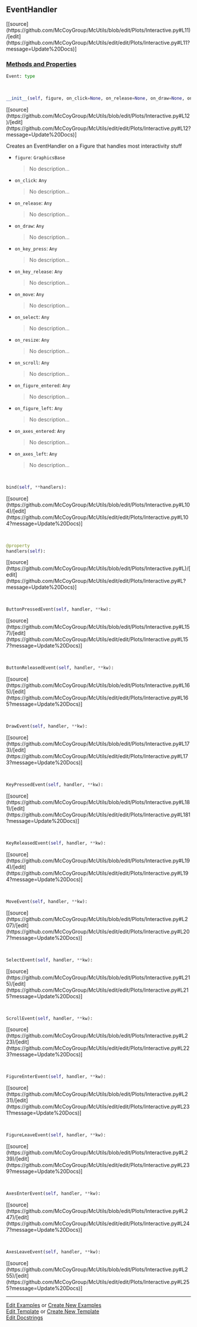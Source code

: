 ## <a id="McUtils.Plots.Interactive.EventHandler">EventHandler</a> 
<div class="docs-source-link" markdown="1">
[[source](https://github.com/McCoyGroup/McUtils/blob/edit/Plots/Interactive.py#L11)/[edit](https://github.com/McCoyGroup/McUtils/edit/edit/Plots/Interactive.py#L11?message=Update%20Docs)]
</div>



<div class="collapsible-section">
 <div class="collapsible-section collapsible-section-header" markdown="1">
 
### <a class="collapse-link" data-toggle="collapse" href="#methods">Methods and Properties</a> <a class="float-right" data-toggle="collapse" href="#methods"><i class="fa fa-chevron-down"></i></a>

 </div>
 <div class="collapsible-section collapsible-section-body collapse" id="methods" markdown="1">

```python
Event: type
```
<a id="McUtils.Plots.Interactive.EventHandler.__init__" class="docs-object-method">&nbsp;</a> 
```python
__init__(self, figure, on_click=None, on_release=None, on_draw=None, on_key_press=None, on_key_release=None, on_move=None, on_select=None, on_resize=None, on_scroll=None, on_figure_entered=None, on_figure_left=None, on_axes_entered=None, on_axes_left=None): 
```
<div class="docs-source-link" markdown="1">
[[source](https://github.com/McCoyGroup/McUtils/blob/edit/Plots/Interactive.py#L12)/[edit](https://github.com/McCoyGroup/McUtils/edit/edit/Plots/Interactive.py#L12?message=Update%20Docs)]
</div>

Creates an EventHandler on a Figure that handles most interactivity stuff
- `figure`: `GraphicsBase`
    >No description...
- `on_click`: `Any`
    >No description...
- `on_release`: `Any`
    >No description...
- `on_draw`: `Any`
    >No description...
- `on_key_press`: `Any`
    >No description...
- `on_key_release`: `Any`
    >No description...
- `on_move`: `Any`
    >No description...
- `on_select`: `Any`
    >No description...
- `on_resize`: `Any`
    >No description...
- `on_scroll`: `Any`
    >No description...
- `on_figure_entered`: `Any`
    >No description...
- `on_figure_left`: `Any`
    >No description...
- `on_axes_entered`: `Any`
    >No description...
- `on_axes_left`: `Any`
    >No description...

<a id="McUtils.Plots.Interactive.EventHandler.bind" class="docs-object-method">&nbsp;</a> 
```python
bind(self, **handlers): 
```
<div class="docs-source-link" markdown="1">
[[source](https://github.com/McCoyGroup/McUtils/blob/edit/Plots/Interactive.py#L104)/[edit](https://github.com/McCoyGroup/McUtils/edit/edit/Plots/Interactive.py#L104?message=Update%20Docs)]
</div>

<a id="McUtils.Plots.Interactive.EventHandler.handlers" class="docs-object-method">&nbsp;</a> 
```python
@property
handlers(self): 
```
<div class="docs-source-link" markdown="1">
[[source](https://github.com/McCoyGroup/McUtils/blob/edit/Plots/Interactive.py#L)/[edit](https://github.com/McCoyGroup/McUtils/edit/edit/Plots/Interactive.py#L?message=Update%20Docs)]
</div>

<a id="McUtils.Plots.Interactive.EventHandler.ButtonPressedEvent" class="docs-object-method">&nbsp;</a> 
```python
ButtonPressedEvent(self, handler, **kw): 
```
<div class="docs-source-link" markdown="1">
[[source](https://github.com/McCoyGroup/McUtils/blob/edit/Plots/Interactive.py#L157)/[edit](https://github.com/McCoyGroup/McUtils/edit/edit/Plots/Interactive.py#L157?message=Update%20Docs)]
</div>

<a id="McUtils.Plots.Interactive.EventHandler.ButtonReleasedEvent" class="docs-object-method">&nbsp;</a> 
```python
ButtonReleasedEvent(self, handler, **kw): 
```
<div class="docs-source-link" markdown="1">
[[source](https://github.com/McCoyGroup/McUtils/blob/edit/Plots/Interactive.py#L165)/[edit](https://github.com/McCoyGroup/McUtils/edit/edit/Plots/Interactive.py#L165?message=Update%20Docs)]
</div>

<a id="McUtils.Plots.Interactive.EventHandler.DrawEvent" class="docs-object-method">&nbsp;</a> 
```python
DrawEvent(self, handler, **kw): 
```
<div class="docs-source-link" markdown="1">
[[source](https://github.com/McCoyGroup/McUtils/blob/edit/Plots/Interactive.py#L173)/[edit](https://github.com/McCoyGroup/McUtils/edit/edit/Plots/Interactive.py#L173?message=Update%20Docs)]
</div>

<a id="McUtils.Plots.Interactive.EventHandler.KeyPressedEvent" class="docs-object-method">&nbsp;</a> 
```python
KeyPressedEvent(self, handler, **kw): 
```
<div class="docs-source-link" markdown="1">
[[source](https://github.com/McCoyGroup/McUtils/blob/edit/Plots/Interactive.py#L181)/[edit](https://github.com/McCoyGroup/McUtils/edit/edit/Plots/Interactive.py#L181?message=Update%20Docs)]
</div>

<a id="McUtils.Plots.Interactive.EventHandler.KeyReleasedEvent" class="docs-object-method">&nbsp;</a> 
```python
KeyReleasedEvent(self, handler, **kw): 
```
<div class="docs-source-link" markdown="1">
[[source](https://github.com/McCoyGroup/McUtils/blob/edit/Plots/Interactive.py#L194)/[edit](https://github.com/McCoyGroup/McUtils/edit/edit/Plots/Interactive.py#L194?message=Update%20Docs)]
</div>

<a id="McUtils.Plots.Interactive.EventHandler.MoveEvent" class="docs-object-method">&nbsp;</a> 
```python
MoveEvent(self, handler, **kw): 
```
<div class="docs-source-link" markdown="1">
[[source](https://github.com/McCoyGroup/McUtils/blob/edit/Plots/Interactive.py#L207)/[edit](https://github.com/McCoyGroup/McUtils/edit/edit/Plots/Interactive.py#L207?message=Update%20Docs)]
</div>

<a id="McUtils.Plots.Interactive.EventHandler.SelectEvent" class="docs-object-method">&nbsp;</a> 
```python
SelectEvent(self, handler, **kw): 
```
<div class="docs-source-link" markdown="1">
[[source](https://github.com/McCoyGroup/McUtils/blob/edit/Plots/Interactive.py#L215)/[edit](https://github.com/McCoyGroup/McUtils/edit/edit/Plots/Interactive.py#L215?message=Update%20Docs)]
</div>

<a id="McUtils.Plots.Interactive.EventHandler.ScrollEvent" class="docs-object-method">&nbsp;</a> 
```python
ScrollEvent(self, handler, **kw): 
```
<div class="docs-source-link" markdown="1">
[[source](https://github.com/McCoyGroup/McUtils/blob/edit/Plots/Interactive.py#L223)/[edit](https://github.com/McCoyGroup/McUtils/edit/edit/Plots/Interactive.py#L223?message=Update%20Docs)]
</div>

<a id="McUtils.Plots.Interactive.EventHandler.FigureEnterEvent" class="docs-object-method">&nbsp;</a> 
```python
FigureEnterEvent(self, handler, **kw): 
```
<div class="docs-source-link" markdown="1">
[[source](https://github.com/McCoyGroup/McUtils/blob/edit/Plots/Interactive.py#L231)/[edit](https://github.com/McCoyGroup/McUtils/edit/edit/Plots/Interactive.py#L231?message=Update%20Docs)]
</div>

<a id="McUtils.Plots.Interactive.EventHandler.FigureLeaveEvent" class="docs-object-method">&nbsp;</a> 
```python
FigureLeaveEvent(self, handler, **kw): 
```
<div class="docs-source-link" markdown="1">
[[source](https://github.com/McCoyGroup/McUtils/blob/edit/Plots/Interactive.py#L239)/[edit](https://github.com/McCoyGroup/McUtils/edit/edit/Plots/Interactive.py#L239?message=Update%20Docs)]
</div>

<a id="McUtils.Plots.Interactive.EventHandler.AxesEnterEvent" class="docs-object-method">&nbsp;</a> 
```python
AxesEnterEvent(self, handler, **kw): 
```
<div class="docs-source-link" markdown="1">
[[source](https://github.com/McCoyGroup/McUtils/blob/edit/Plots/Interactive.py#L247)/[edit](https://github.com/McCoyGroup/McUtils/edit/edit/Plots/Interactive.py#L247?message=Update%20Docs)]
</div>

<a id="McUtils.Plots.Interactive.EventHandler.AxesLeaveEvent" class="docs-object-method">&nbsp;</a> 
```python
AxesLeaveEvent(self, handler, **kw): 
```
<div class="docs-source-link" markdown="1">
[[source](https://github.com/McCoyGroup/McUtils/blob/edit/Plots/Interactive.py#L255)/[edit](https://github.com/McCoyGroup/McUtils/edit/edit/Plots/Interactive.py#L255?message=Update%20Docs)]
</div>

 </div>
</div>




___

[Edit Examples](https://github.com/McCoyGroup/McUtils/edit/gh-pages/ci/examples/McUtils/Plots/Interactive/EventHandler.md) or 
[Create New Examples](https://github.com/McCoyGroup/McUtils/new/gh-pages/?filename=ci/examples/McUtils/Plots/Interactive/EventHandler.md) <br/>
[Edit Template](https://github.com/McCoyGroup/McUtils/edit/gh-pages/ci/docs/McUtils/Plots/Interactive/EventHandler.md) or 
[Create New Template](https://github.com/McCoyGroup/McUtils/new/gh-pages/?filename=ci/docs/templates/McUtils/Plots/Interactive/EventHandler.md) <br/>
[Edit Docstrings](https://github.com/McCoyGroup/McUtils/edit/edit/Plots/Interactive.py#L11?message=Update%20Docs)